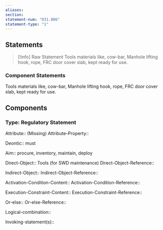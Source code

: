 ```yaml
---
aliases: 
section: 
statement-num: "031.006"
statement-type: "1"
---
```

## Statements 
> [!info] Raw Statement
> Tools materials like, cow-bar, Manhole lifting hook, rope, FRC door cover slab, kept ready for use. 
> 

### Component Statements
Tools materials like, cow-bar, Manhole lifting hook, rope, FRC door cover slab, kept ready for use. 
## Components
### Type: Regulatory Statement
Attribute:: (Missing)
Attribute-Property::

Deontic:: must

Aim:: procure, inventory, maintain, deploy

Direct-Object:: Tools (for SWD maintenance)
Direct-Object-Reference:: 

Indirect-Object::
Indirect-Object-Reference:: 

Activation-Condition-Content::
Activation-Condition-Reference:: 

Execution-Constraint-Content::
Execution-Constraint-Reference:: 

Or-else::
Or-else-Reference:: 

Logical-combination::

Invoking-statement(s)::